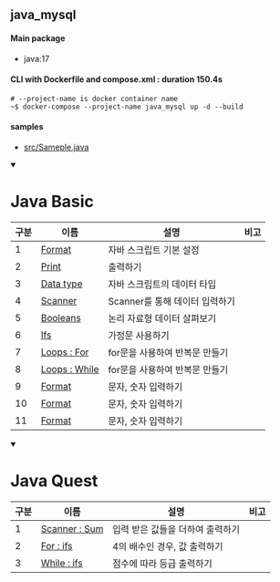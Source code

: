 ## java_mysql
#### Main package
- java:17

#### CLI with Dockerfile and compose.xml : duration 150.4s
```
# --project-name is docker container name
~$ docker-compose --project-name java_mysql up -d --build
```
#### samples
- [src/Sameple.java](./src/Sameple.java)


<details open>
<summary><h1>Java Basic</h1></summary>

|구분|이름|설명|비고|
|--|--|--|--|
|1|[Format](src/Sample.java)|자바 스크립트 기본 설정||
|2|[Print](src/Main.java)|출력하기||
|3|[Data type](src/DataTypes.java)|자바 스크립트의 데이터 타입||
|4|[Scanner](src/Scanners.java)|Scanner를 통해 데이터 입력하기||
|5|[Booleans](src/Booleans.java)|논리 자료형 데이터 살펴보기||
|6|[Ifs](src/Ifs.java)|가정문 사용하기||
|7|[Loops : For](src/LoopsFors.java)|for문을 사용하여 반복문 만들기||
|8|[Loops : While](src/LoopsWhiles.java)|for문을 사용하여 반복문 만들기||
|9|[Format](src/Sample.java)|문자, 숫자 입력하기||
|10|[Format](src/Sample.java)|문자, 숫자 입력하기||
|11|[Format](src/Sample.java)|문자, 숫자 입력하기||

</details>


<details open>
<summary><h1>Java Quest</h1></summary>

|구분|이름|설명|비고|
|--|--|--|--|
|1|[Scanner : Sum](src/Additions.java)|입력 받은 값들을 더하여 출력하기||
|2|[For : ifs](src/ForsIfs.java)|4의 배수인 경우, 값 출력하기||
|3|[While : ifs](src/WhilesIfsBreak.java)|점수에 따라 등급 출력하기||


</details>